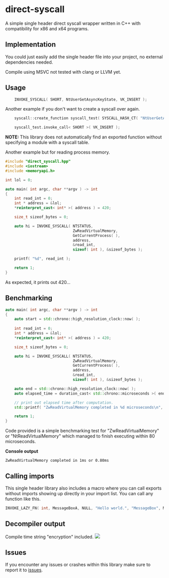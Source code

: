 
# direct-syscall

A simple single header direct syscall wrapper written in C++ with compatibility for x86 and x64 programs.


## Implementation

You could just easily add the single header file into your project, no external dependencies needed.

Compile using MSVC not tested with clang or LLVM yet.


## Usage


```cpp
    INVOKE_SYSCALL( SHORT, NtUserGetAsyncKeyState, VK_INSERT );
```

Another example if you don't want to create a syscall over again.

```cpp
    syscall::create_function syscall_test( SYSCALL_HASH_CT( "NtUserGetAsyncKeyState" ) );

    syscall_test.invoke_call< SHORT >( VK_INSERT );
```

<b>NOTE: </b> This library does not automatically find an exported function without specifying a module with a syscall table.

Another example but for reading process memory.

```cpp
#include "direct_syscall.hpp"
#include <iostream>
#include <memoryapi.h>

int lol = 0;

auto main( int argc, char **argv ) -> int
{
    int read_int = 0;
    int * address = &lol;
    *reinterpret_cast< int* >( address ) = 420;

    size_t sizeof_bytes = 0;

    auto hi = INVOKE_SYSCALL( NTSTATUS,
                              ZwReadVirtualMemory,
                              GetCurrentProcess( ),
                              address,
                              &read_int,
                              sizeof( int ), &sizeof_bytes );

    printf( "%d", read_int );

    return 1;
}
```

As expected, it prints out 420...

## Benchmarking
```cpp
auto main( int argc, char **argv ) -> int
{
    auto start = std::chrono::high_resolution_clock::now( );
    
    int read_int = 0;
    int * address = &lol;
    *reinterpret_cast< int* >( address ) = 420;

    size_t sizeof_bytes = 0;

    auto hi = INVOKE_SYSCALL( NTSTATUS,
                              ZwReadVirtualMemory,
                              GetCurrentProcess( ),
                              address,
                              &read_int,
                              sizeof( int ), &sizeof_bytes );

    auto end = std::chrono::high_resolution_clock::now( );
    auto elapsed_time = duration_cast< std::chrono::microseconds >( end - start ).count( );

    // print out elapsed time after computation.
    std::printf( "ZwReadVirtualMemory completed in %d microseconds\n", elapsed_time );

    return 1;
}
```

Code provided is a simple benchmarking test for "ZwReadVirtualMemory" or "NtReadVirtualMemory" which managed to finish executing within 80 microseconds.

<b>Console output </b>
```
ZwReadVirtualMemory completed in 1ms or 0.80ms
```

## Calling imports
This single header library also includes a macro where you can call exports without imports showing up directly in your import list.
You can call any function like this.

```cpp
INVOKE_LAZY_FN( int, MessageBoxA, NULL, "Hello world.", "MessageBox", MB_OK );
```

## Decompiler output
Compile time string "encryption" included.
![](https://i.imgur.com/XQUspS2.png)

## Issues
If you encounter any issues or crashes within this library make sure to report it to [issues](https://github.com/linux-pe/direct-syscall/issues).
